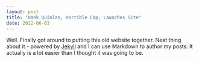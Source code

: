 ```yaml
---
layout: post
title: "Hank Quinlan, Horrible Cop, Launches Site"
date: 2022-06-03
---
```


Well. Finally got around to putting this old website together. Neat thing about it - powered by [Jekyll](http://jekyllrb.com) and I can use Markdown to author my posts. It actually is a lot easier than I thought it was going to be.
